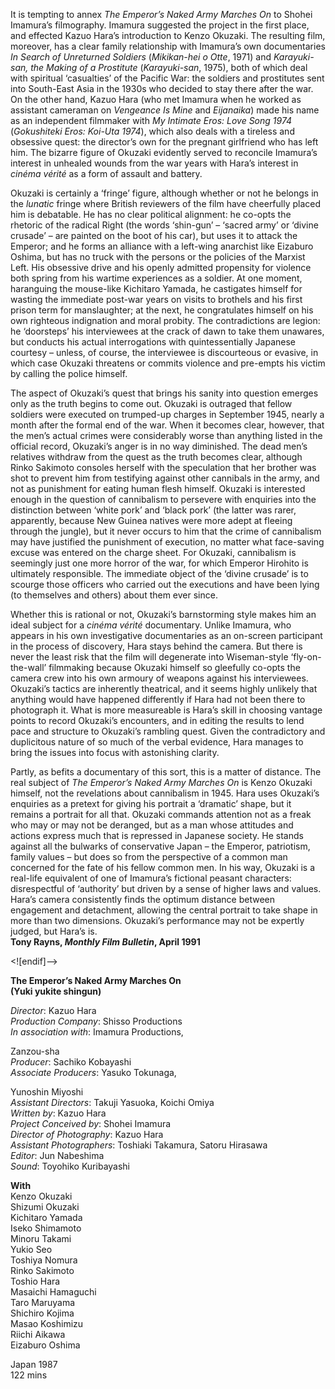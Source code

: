 
It is tempting to annex _The Emperor’s Naked Army Marches On_ to Shohei Imamura’s filmography. Imamura suggested the project in the first place, and effected Kazuo Hara’s introduction to Kenzo Okuzaki. The resulting film, moreover, has a clear family relationship with Imamura’s own documentaries  _In Search of Unreturned Soldiers_ (_Mikikan-hei o Otte_, 1971) and _Karayuki-san, the Making of a Prostitute_ (_Karayuki-san_, 1975), both of which deal with spiritual ‘casualties’ of the Pacific War: the soldiers and prostitutes sent into South-East Asia in the 1930s who decided to stay there after the war. On the other hand, Kazuo Hara (who met Imamura when he worked as assistant cameraman on _Vengeance Is Mine_ and _Eijanaika_) made his name as an independent filmmaker with _My Intimate Eros: Love Song 1974_ (_Gokushiteki Eros: Koi-Uta 1974_), which also deals with a tireless and obsessive quest: the director’s own for the pregnant girlfriend who has left him. The bizarre figure of Okuzaki evidently served to reconcile Imamura’s interest in unhealed wounds from the war years with Hara’s interest in _cinéma vérité_ as a form of assault and battery.

Okuzaki is certainly a ‘fringe’ figure, although whether or not he belongs in the _lunatic_ fringe where British reviewers of the film have cheerfully placed him is debatable. He has no clear political alignment: he co-opts the rhetoric of the radical Right (the words ‘shin-gun’ – ‘sacred army’ or ‘divine crusade’ – are painted on the boot of his car), but uses it to attack the Emperor; and he forms an alliance with a left-wing anarchist like Eizaburo Oshima, but has no truck with the persons or the policies of the Marxist Left. His obsessive drive and his openly admitted propensity for violence both spring from his wartime experiences as a soldier. At one moment, haranguing the mouse-like Kichitaro Yamada, he castigates himself for wasting the immediate post-war years on visits to brothels and his first prison term for manslaughter; at the next, he congratulates himself on his own righteous indignation and moral probity. The contradictions are legion: he ‘doorsteps’ his interviewees at the crack of dawn to take them unawares, but conducts his actual interrogations with quintessentially Japanese courtesy – unless, of course, the interviewee is discourteous or evasive, in which case Okuzaki threatens or commits violence and pre-empts his victim by calling the police himself.

The aspect of Okuzaki’s quest that brings his sanity into question emerges only as the truth begins to come out. Okuzaki is outraged that fellow soldiers were executed on trumped-up charges in September 1945, nearly a month after the formal end of the war. When it becomes clear, however, that the men’s actual crimes were considerably worse than anything listed in the official record, Okuzaki’s anger is in no way diminished. The dead men’s relatives withdraw from the quest as the truth becomes clear, although Rinko Sakimoto consoles herself with the speculation that her brother was shot to prevent him from testifying against other cannibals in the army, and not as punishment for eating human flesh himself. Okuzaki is interested enough in the question of cannibalism to persevere with enquiries into the distinction between ‘white pork’ and ‘black pork’ (the latter was rarer, apparently, because New Guinea natives were more adept at fleeing through the jungle), but it never occurs to him that the crime of cannibalism may have justified the punishment of execution, no matter what face-saving excuse was entered on the charge sheet. For Okuzaki, cannibalism is seemingly just one more horror of the war, for which Emperor Hirohito is ultimately responsible. The immediate object of the ‘divine crusade’ is to scourge those officers who carried out the executions and have been lying (to themselves and others) about them ever since.

Whether this is rational or not, Okuzaki’s barnstorming style makes him an ideal subject for a _cinéma vérité_ documentary. Unlike Imamura, who appears in his own investigative documentaries as an on-screen participant in the process of discovery, Hara stays behind the camera. But there is never the least risk that the film will degenerate into Wiseman-style ‘fly-on-the-wall’ filmmaking because Okuzaki himself so gleefully co-opts the camera crew into his own armoury of weapons against his interviewees. Okuzaki’s tactics are inherently theatrical, and it seems highly unlikely that anything would have happened differently if Hara had not been there to photograph it. What is more measureable is Hara’s skill in choosing vantage points to record Okuzaki’s encounters, and in editing the results to lend pace and structure to Okuzaki’s rambling quest. Given the contradictory and duplicitous nature of so much of the verbal evidence, Hara manages to bring the issues into focus with astonishing clarity.

Partly, as befits a documentary of this sort, this is a matter of distance. The real subject of _The Emperor’s Naked Army Marches On_ is Kenzo Okuzaki himself, not the revelations about cannibalism in 1945. Hara uses Okuzaki’s enquiries as a pretext for giving his portrait a ‘dramatic’ shape, but it remains a portrait for all that. Okuzaki commands attention not as a freak who may or may not be deranged, but as a man whose attitudes and actions express much that is repressed in Japanese society. He stands against all the bulwarks of conservative Japan – the Emperor, patriotism, family values – but does so from the perspective of a common man concerned for the fate of his fellow common men. In his way, Okuzaki is a real-life equivalent of one of Imamura’s fictional peasant characters: disrespectful of ‘authority’ but driven by a sense of higher laws and values. Hara’s camera consistently finds the optimum distance between engagement and detachment, allowing the central portrait to take shape in more than two dimensions. Okuzaki’s performance may not be expertly judged, but Hara’s is.<br>
**Tony Rayns, _Monthly Film Bulletin_, April 1991**<br>

<![endif]-->

**The Emperor’s Naked Army Marches On  
(Yuki yukite shingun)**

_Director_: Kazuo Hara  
_Production Company_: Shisso Productions  
_In association with_: Imamura Productions,

Zanzou-sha  
_Producer_: Sachiko Kobayashi  
_Associate Producers_: Yasuko Tokunaga,

Yunoshin Miyoshi  
_Assistant Directors_: Takuji Yasuoka, Koichi Omiya  
_Written by_: Kazuo Hara  
_Project Conceived by_: Shohei Imamura  
_Director of Photography_: Kazuo Hara  
_Assistant Photographers_: Toshiaki Takamura, Satoru Hirasawa  
_Editor_: Jun Nabeshima  
_Sound_: Toyohiko Kuribayashi<br>

**With**<br>
Kenzo Okuzaki  
Shizumi Okuzaki  
Kichitaro Yamada  
Iseko Shimamoto  
Minoru Takami  
Yukio Seo  
Toshiya Nomura  
Rinko Sakimoto  
Toshio Hara  
Masaichi Hamaguchi  
Taro Maruyama  
Shichiro Kojima  
Masao Koshimizu  
Riichi Aikawa  
Eizaburo Oshima<br>

Japan 1987<br>
122 mins<br>
<!--stackedit_data:
eyJoaXN0b3J5IjpbLTExNTAzMjQ3MzBdfQ==
-->